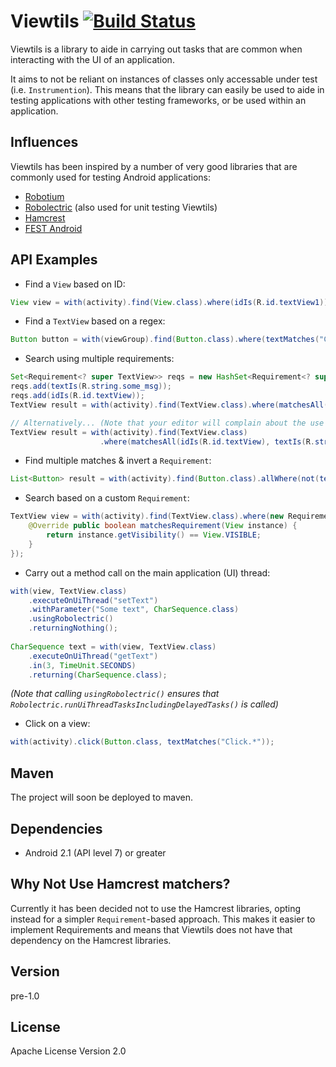 Viewtils [![Build Status](https://travis-ci.org/kbremner/Viewtils.png)](https://travis-ci.org/kbremner/Viewtils)
=========
Viewtils is a library to aide in carrying out tasks that are common when interacting with the UI of an application.

It aims to not be reliant on instances of classes only accessable under test (i.e. `Instrumention`). This means that the library can easily be used to aide in testing applications with other testing frameworks, or be used within an application.

Influences
----
Viewtils has been inspired by a number of very good libraries that are commonly used for testing Android applications:
- [Robotium](https://code.google.com/p/robotium/)
- [Robolectric](http://robolectric.org/) (also used for unit testing Viewtils)
- [Hamcrest](https://code.google.com/p/hamcrest/)
- [FEST Android](https://github.com/square/fest-android)

API Examples
----
- Find a `View` based on ID:

```java
View view = with(activity).find(View.class).where(idIs(R.id.textView1));
```
- Find a `TextView` based on a regex:

```java
Button button = with(viewGroup).find(Button.class).where(textMatches("Click.*");
```
- Search using multiple requirements:

```java
Set<Requirement<? super TextView>> reqs = new HashSet<Requirement<? super TextView>>();
reqs.add(textIs(R.string.some_msg));
reqs.add(idIs(R.id.textView));
TextView result = with(activity).find(TextView.class).where(matchesAll(reqs));      

// Alternatively... (Note that your editor will complain about the use of generics with varargs
TextView result = with(activity).find(TextView.class)
                    .where(matchesAll(idIs(R.id.textView), textIs(R.string.some_msg))); 

```
- Find multiple matches & invert a `Requirement`:

```java
List<Button> result = with(activity).find(Button.class).allWhere(not(textIs(R.string.some_msg)));
```
- Search based on a custom `Requirement`:

```java
TextView view = with(activity).find(TextView.class).where(new Requirement<View>() {
    @Override public boolean matchesRequirement(View instance) {
        return instance.getVisibility() == View.VISIBLE;
    }
});
```
- Carry out a method call on the main application (UI) thread:

```java
with(view, TextView.class)
    .executeOnUiThread("setText")
    .withParameter("Some text", CharSequence.class)
    .usingRobolectric()
    .returningNothing();
    
CharSequence text = with(view, TextView.class)
    .executeOnUiThread("getText")
    .in(3, TimeUnit.SECONDS)
    .returning(CharSequence.class);
```
*(Note that calling `usingRobolectric()` ensures that `Robolectric.runUiThreadTasksIncludingDelayedTasks()` is called)* 
- Click on a view:

```java
with(activity).click(Button.class, textMatches("Click.*"));
```

Maven
---
The project will soon be deployed to maven.

Dependencies
---
- Android 2.1 (API level 7) or greater

Why Not Use Hamcrest matchers?
---
Currently it has been decided not to use the Hamcrest libraries, opting instead for a simpler `Requirement`-based approach. This makes it easier to implement Requirements and means that Viewtils does not have that dependency on the Hamcrest libraries.

Version
----
pre-1.0

License
----
Apache License Version 2.0
